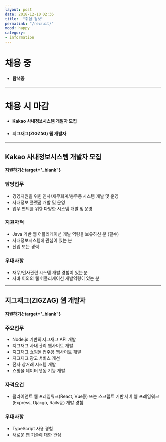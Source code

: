 ```yaml
---
layout: post
date: 2018-12-10 02:36
title:  "취업 정보"
permalink: "/recruit/"
mood: happy
category: 
- information
---
```


# 채용 중

* #### 탐색중

---

# 채용 시 마감

* #### Kakao 사내정보시스템 개발자 모집
* #### 지그재그(ZIGZAG) 웹 개발자

---

## Kakao 사내정보시스템 개발자 모집
#### [지원하기](https://careers.kakao.com/jobs/P-9336?part=TECHNOLOGY&page=1&company=KAKAO){:target="_blank"}
  
### 담당업무

* 경영지원을 위한 인사/재무회계/총무등 시스템 개발 및 운영
* 사내정보 플랫폼 개발 및 운영
* 업무 편의를 위한 다양한 시스템 개발 및 운영

### 지원자격

* Java 기반 웹 어플리케이션 개발 역량을 보유하신 분 (필수)
* 사내정보시스템에 관심이 있는 분
* 신입 또는 경력

### 우대사항

* 재무/인사관련 시스템 개발 경험이 있는 분
* 자바 이외의 웹 어플리케이션 개발역량이 있는 분

---

## 지그재그(ZIGZAG) 웹 개발자 
#### [지원하기](https://career.zigzag.kr/recruit/){:target="_blank"}

### 주요업무

* Node.js 기반의 지그재그 API 개발
* 지그재그 사내 관리 웹사이트 개발
* 지그재그 쇼핑몰 업주용 웹사이트 개발
* 지그재그 광고 서비스 개선
* 전자 상거래 시스템 개발
* 쇼핑몰 데이터 연동 기능 개발

### 자격요건

* 클라이언트 웹 프레임워크(React, Vue등) 또는 스크립트 기반 서버 웹 프레임워크(Express, Django, Rails등) 개발 경험

### 우대사항

* TypeScript 사용 경험
* 새로운 웹 기술에 대한 관심